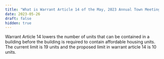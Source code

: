 ```yaml
---
title: "What is Warrant Article 14 of the May, 2023 Annual Town Meeting?"
date: 2023-05-26
draft: false
hidden: true
---
```

Warrant Article 14 lowers the number of units that can be contained in a building before the building is required to contain affordable housing units. The current limit is 19 units and the proposed limit in warrant article 14 is 10 units.